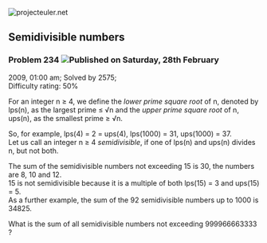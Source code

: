 ![projecteuler.net](images/print_page_logo.png)

## Semidivisible numbers

### Problem 234 ![](images/icon_info.png)Published on Saturday, 28th February
2009, 01:00 am; Solved by 2575;  
Difficulty rating: 50%

For an integer n ≥ 4, we define the _lower prime square root_ of n, denoted by
lps(n), as the largest prime ≤ √n and the _upper prime square root_ of n,
ups(n), as the smallest prime ≥ √n.

So, for example, lps(4) = 2 = ups(4), lps(1000) = 31, ups(1000) = 37.  
Let us call an integer n ≥ 4 _semidivisible_, if one of lps(n) and ups(n)
divides n, but not both.

The sum of the semidivisible numbers not exceeding 15 is 30, the numbers are
8, 10 and 12.  
15 is not semidivisible because it is a multiple of both lps(15) = 3 and
ups(15) = 5.  
As a further example, the sum of the 92 semidivisible numbers up to 1000 is
34825.

What is the sum of all semidivisible numbers not exceeding 999966663333 ?

  
  

